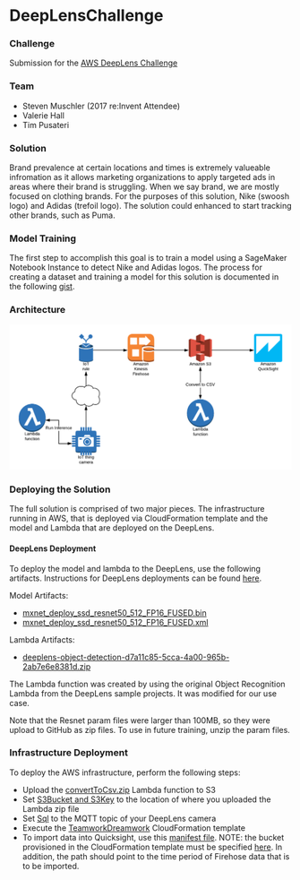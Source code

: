 # DeepLensChallenge
### Challenge
Submission for the [AWS DeepLens Challenge](https://awsdeeplens.devpost.com)

### Team
- Steven Muschler (2017 re:Invent Attendee)
- Valerie Hall
- Tim Pusateri

### Solution
Brand prevalence at certain locations and times is extremely valueable infromation as it allows marketing organizations to apply targeted ads in areas where their brand is struggling.  When we say brand, we are mostly focused on clothing brands.  For the purposes of this solution, Nike (swoosh logo) and Adidas (trefoil logo).  The solution could enhanced to start tracking other brands, such as Puma.

### Model Training
The first step to accomplish this goal is to train a model using a SageMaker Notebook Instance to detect Nike and Adidas logos.  The process for creating a dataset and training a model for this solution is documented in the following [gist](gist.md).

### Architecture
![Architecture Diagram](architecture_diagram.png)

### Deploying the Solution
The full solution is comprised of two major pieces.  The infrastructure running in AWS, that is deployed via CloudFormation template and the model and Lambda that are deployed on the DeepLens.

#### DeepLens Deployment
To deploy the model and lambda to the DeepLens, use the following artifacts.  Instructions for DeepLens deployments can be found [here](https://docs.aws.amazon.com/deeplens/latest/dg/deeplens-create-deploy-sample-project.html).

Model Artifacts:
- [mxnet_deploy_ssd_resnet50_512_FP16_FUSED.bin](model/mxnet_deploy_ssd_resnet50_512_FP16_FUSED.bin)
- [mxnet_deploy_ssd_resnet50_512_FP16_FUSED.xml](model/mxnet_deploy_ssd_resnet50_512_FP16_FUSED.xml)

Lambda Artifacts:
- [deeplens-object-detection-d7a11c85-5cca-4a00-965b-2ab7e6e8381d.zip](deeplensLambda/deeplens-object-detection-d7a11c85-5cca-4a00-965b-2ab7e6e8381d.zip)

The Lambda function was created by using the original Object Recognition Lambda from the DeepLens sample projects.  It was modified for our use case.

Note that the Resnet param files were larger than 100MB, so they were upload to GitHub as zip files.  To use in future training, unzip the param files.

### Infrastructure Deployment
To deploy the AWS infrastructure, perform the following steps:
- Upload the [convertToCsv.zip](lambda/convertToCsv.zip) Lambda function to S3
- Set [S3Bucket and S3Key](teamworkDreamwork.template#L89-L90) to the location of where you uploaded the Lambda zip file
- Set [Sql](teamworkDreamwork.template#L153) to the MQTT topic of your DeepLens camera
- Execute the [TeamworkDreamwork](teamworkDreamwork.template) CloudFormation template
- To import data into Quicksight, use this [manifest file](quicksight/manifest.json).  NOTE: the bucket provisioned in the CloudFormation template must be specified [here](quicksight/manifest.json#L3).  In addition, the path should point to the time period of Firehose data that is to be imported.
